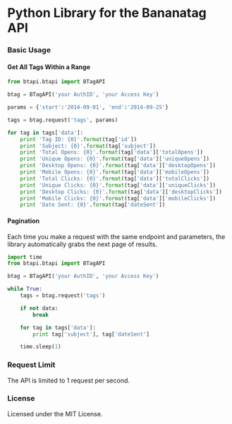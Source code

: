 Python Library for the Bananatag API
==================================

### Basic Usage

#### Get All Tags Within a Range
```python
from btapi.btapi import BTagAPI

btag = BTagAPI('your AuthID', 'your Access Key')

params = {'start':'2014-09-01', 'end':'2014-09-25'}

tags = btag.request('tags', params)

for tag in tags['data']:
    print 'Tag ID: {0}'.format(tag['id'])
    print 'Subject: {0}'.format(tag['subject'])
    print 'Total Opens: {0}'.format(tag['data']['totalOpens'])
    print 'Unique Opens: {0}'.format(tag['data']['uniqueOpens'])
    print 'Desktop Opens: {0}'.format(tag['data']['desktopOpens'])
    print 'Mobile Opens: {0}'.format(tag['data']['mobileOpens'])
    print 'Total Clicks: {0}'.format(tag['data']['totalClicks'])
    print 'Unique Clicks: {0}'.format(tag['data']['uniqueClicks'])
    print 'Desktop Clicks: {0}'.format(tag['data']['desktopClicks'])
    print 'Mobile Clicks: {0}'.format(tag['data']['mobileClicks'])
    print 'Date Sent: {0}'.format(tag['dateSent'])
```

#### Pagination
Each time you make a request with the same endpoint and parameters, the library automatically grabs the next page of results.
```python
import time
from btapi.btapi import BTagAPI

btag = BTagAPI('your AuthID', 'your Access Key')

while True:
    tags = btag.request('tags')

    if not data:
        break

    for tag in tags['data']:
        print tag['subject'], tag['dateSent']

    time.sleep(1)
```

### Request Limit
The API is limited to 1 request per second.

### License
Licensed under the MIT License.